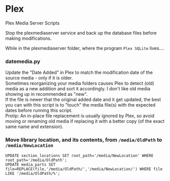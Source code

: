 # Plex
Plex Media Server Scripts

Stop the plexmediaserver service and back up the database files before making modifications.

While in the plexmediaserver folder, where the program `Plex SQLite` lives....

### datemedia.py
Update the "Date Added" in Plex to match the modification date of the source media - only if it is older.  
Sometimes reorganizing your media folders causes Plex to detect (old) media as a new addition and sort it accordingly.  I don't like old media showing up in recommended as "new".  
If the file is newer that the original added date and it get updated, the best you can with this script is to "touch" the media file(s) with the expected dates before running this script.  
Protip:  An in-place file replacement is usually ignored by Plex, so avoid moving or renaming old media if replacing it with a better copy (of the exact same name and extension).  

### Move library location, and its contents, from `/media/OldPath` to `/media/NewLocation`
```sqlite
UPDATE section_locations SET root_path='/media/NewLocation' WHERE root_path='/media/OldPath';
UPDATE media_parts SET file=REPLACE(file,'/media/OldPath/','/media/NewLocation/') WHERE file LIKE '/media/OldPath/%';
```
